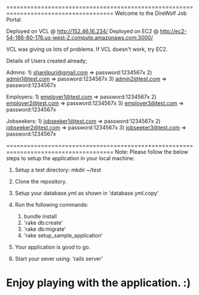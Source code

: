 =====================================================================================
Welcome to the DireWolf Job Portal

Deployed on VCL @ http://152.46.16.234/
Deployed on EC2 @ http://ec2-54-186-80-176.us-west-2.compute.amazonaws.com:3000/

VCL was giving us lots of problems.  If VCL doesn't work, try EC2.

Details of Users created already;

Admins: 1) shanilpuri@gmail.com => password:1234567x
        2) admin1@test.com => password:1234567x
        3) admin2@test.com => password:1234567x

Employers: 1) employer1@test.com => password:1234567x
           2) employer2@test.com => password:1234567x
           3) employer3@test.com => password:1234567x

Jobseekers: 1) jobseeker1@test.com => password:1234567x
            2) jobseeker2@test.com => password:1234567x
            3) jobseeker3@test.com => password:1234567x

=====================================================================================
Note: Please follow the below steps to setup the application in your local machine:

1. Setup a test directory: mkdir ~/test
2. Clone the repository.
3. Setup your database.yml as shown in 'database.yml.copy'
4. Run the following commands:
    1. bundle install
    2. 'rake db:create'
    3. 'rake db:migrate'
    4. 'rake setup_sample_application'

5. Your application is good to go.
6. Start your sever using: 'rails server'

Enjoy playing with the application. :)
=====================================================================================
